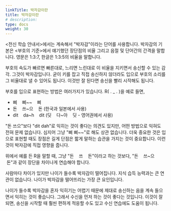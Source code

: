 ```yaml
---
linkTitle: 박자감이란
title: 박자감이란
# description: 
type: docs
weight: 30
---
```


<전신 학습 안내서>에서는 계속해서 "박자감"이라는 단어를 사용합니다. 박자감의 기본은 <부호의 기준>에서 얘기했던 장단점의 비율 그리고 음절 및 단어간의 간격을 말합니다. 영문은 1:3:7, 한글은 1:3:5의 비율을 말합니다.

부호의 속도가 빠르면 빠른대로, 느리면 느린대로 이 비율을 지키면서 송신할 수 있는 감각. 그것이 박자감입니다. 굳이 키를 잡고 직접 송신하지 않더라도 입으로 부호의 소리를 그 비율대로 낼 수 있어도 됩니다. 이것만 잘 된다면 송신을 빨리 시작해도 됩니다.

부호를 입으로 표현하는 방법은 여러가지가 있습니다. R( . _ . )을 예로 들면,

- 삐 &nbsp; &nbsp;삐~~ &nbsp; &nbsp;삐
- 돈 &nbsp; &nbsp;쓰~으 &nbsp; &nbsp;돈 (한국과 일본에서 사용)
- dit &nbsp; &nbsp;da~h &nbsp; &nbsp;dit (딧 &nbsp; &nbsp;다~아 &nbsp; &nbsp;딧 - 영어권에서 사용)

"돈 쓰으"보다 "dit dah"로 익히는 것이 좋다는 의견도 있지만, 어떤 방법으로 익혀도 전혀 문제 없습니다. 심지어 그냥 "삐 삐~~"로 해도 상관 없습니다. 더욱 중요한 것은 입으로 표현할 때도 장점은 길게 단점은 짧게 말하는 습관을 가지는 것이 중요합니다. 이런 것이 박자감에 직접 영향을 줍니다.

위에서 예를 든 R을 말할 때, 그냥 "돈 &nbsp; &nbsp;쓰 &nbsp; &nbsp;돈"이라고 하는 것보다, "돈 &nbsp; &nbsp;쓰~으 &nbsp; &nbsp;돈"과 같이 장단을 차이나게 연습해야 합니다.

사람마다 차이가 있지만 나이가 들수록 박자감이 떨어집니다. 지식 습득 능력과는 큰 연관이 없습니다. 나이가 박자감을 떨어뜨리는 가장 큰 요인입니다.

나이가 들수록 박자감을 혼자 익히기는 어렵기 때문에 제대로 송신하는 음을 계속 들으면서 익히는 것이 좋습니다. 그래서 수신을 먼저 하는 것이 좋다는 것입니다. 이것이 잘 되면, 송신을 시작할 때 훨씬 편하게 적응할 수도 있고 수신 연습에도 도움이 됩니다.



